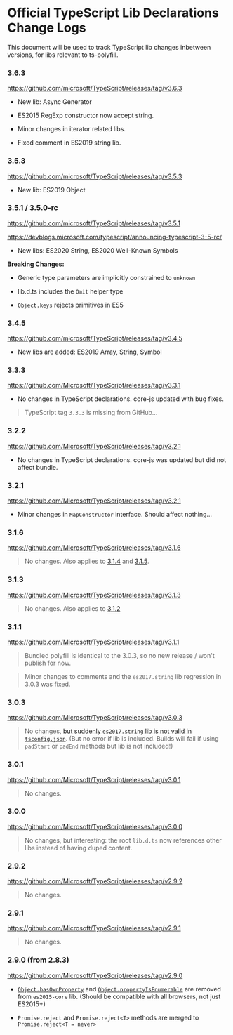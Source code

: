# Official TypeScript Lib Declarations Change Logs

This document will be used to track TypeScript lib changes inbetween versions, for libs relevant to ts-polyfill.

### 3.6.3

https://github.com/microsoft/TypeScript/releases/tag/v3.6.3

- New lib: Async Generator

- ES2015 RegExp constructor now accept string.

- Minor changes in iterator related libs.

- Fixed comment in ES2019 string lib.

### 3.5.3

https://github.com/microsoft/TypeScript/releases/tag/v3.5.3

- New lib: ES2019 Object

### 3.5.1 / 3.5.0-rc

https://github.com/microsoft/TypeScript/releases/tag/v3.5.1

https://devblogs.microsoft.com/typescript/announcing-typescript-3-5-rc/

- New libs: ES2020 String, ES2020 Well-Known Symbols

**Breaking Changes:**

- Generic type parameters are implicitly constrained to `unknown`

- lib.d.ts includes the `Omit` helper type

- `Object.keys` rejects primitives in ES5

### 3.4.5

https://github.com/microsoft/TypeScript/releases/tag/v3.4.5

- New libs are added: ES2019 Array, String, Symbol

### 3.3.3

https://github.com/Microsoft/TypeScript/releases/tag/v3.3.1

- No changes in TypeScript declarations. core-js updated with bug fixes.

> TypeScript tag `3.3.3` is missing from GitHub...

### 3.2.2

https://github.com/Microsoft/TypeScript/releases/tag/v3.2.1

- No changes in TypeScript declarations. core-js was updated but did not affect bundle.

### 3.2.1

https://github.com/Microsoft/TypeScript/releases/tag/v3.2.1

- Minor changes in `MapConstructor` interface. Should affect nothing...

### 3.1.6

https://github.com/Microsoft/TypeScript/releases/tag/v3.1.6

> No changes. Also applies to [3.1.4](https://github.com/Microsoft/TypeScript/releases/tag/v3.1.4) and [3.1.5](https://github.com/Microsoft/TypeScript/releases/tag/v3.1.5).

### 3.1.3

https://github.com/Microsoft/TypeScript/releases/tag/v3.1.3

> No changes. Also applies to [3.1.2](https://github.com/Microsoft/TypeScript/releases/tag/v3.1.2)

### 3.1.1

https://github.com/Microsoft/TypeScript/releases/tag/v3.1.1

> Bundled polyfill is identical to the 3.0.3, so no new release / won't publish for now. 

> Minor changes to comments and the `es2017.string` lib regression in 3.0.3 was fixed.

### 3.0.3

https://github.com/Microsoft/TypeScript/releases/tag/v3.0.3

> No changes, [but suddenly `es2017.string` lib is not valid in `tsconfig.json`](https://github.com/Microsoft/TypeScript/issues/26827). (But no error if lib is included. Builds will fail if using `padStart` or `padEnd` methods but lib is not included!)

### 3.0.1

https://github.com/Microsoft/TypeScript/releases/tag/v3.0.1

> No changes.

### 3.0.0

https://github.com/Microsoft/TypeScript/releases/tag/v3.0.0

> No changes, but interesting: the root `lib.d.ts` now references other libs instead of having duped content.

### 2.9.2

https://github.com/Microsoft/TypeScript/releases/tag/v2.9.2

> No changes.

### 2.9.1

https://github.com/Microsoft/TypeScript/releases/tag/v2.9.1

> No changes.

### 2.9.0 (from 2.8.3)

https://github.com/Microsoft/TypeScript/releases/tag/v2.9.0

- [`Object.hasOwnProperty`](https://developer.mozilla.org/en-US/docs/Web/JavaScript/Reference/Global_Objects/Object/hasOwnProperty) and [`Object.propertyIsEnumerable`](https://developer.mozilla.org/en-US/docs/Web/JavaScript/Reference/Global_Objects/Object/propertyIsEnumerable) are removed from `es2015-core` lib. (Should be compatible with all browsers, not just ES2015+)

- `Promise.reject` and `Promise.reject<T>` methods are merged to `Promise.reject<T = never>`
